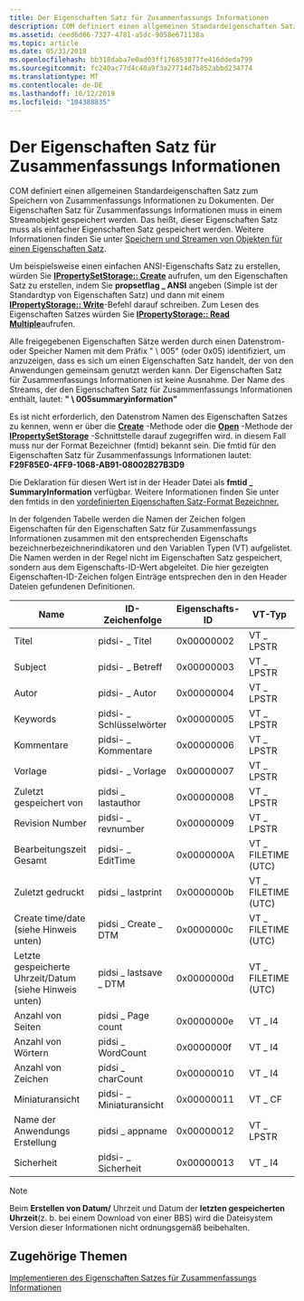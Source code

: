 ```yaml
---
title: Der Eigenschaften Satz für Zusammenfassungs Informationen
description: COM definiert einen allgemeinen Standardeigenschaften Satz zum Speichern von Zusammenfassungs Informationen zu Dokumenten.
ms.assetid: ceed6d66-7327-4781-a5dc-9058e671138a
ms.topic: article
ms.date: 05/31/2018
ms.openlocfilehash: bb318daba7e0ad03ff176853877fe416ddeda799
ms.sourcegitcommit: fc240ac77d4c40a9f3a27714d7b852abbd234774
ms.translationtype: MT
ms.contentlocale: de-DE
ms.lasthandoff: 10/12/2019
ms.locfileid: "104388835"
---
```

# <a name="the-summary-information-property-set"></a>Der Eigenschaften Satz für Zusammenfassungs Informationen

COM definiert einen allgemeinen Standardeigenschaften Satz zum Speichern von Zusammenfassungs Informationen zu Dokumenten. Der Eigenschaften Satz für Zusammenfassungs Informationen muss in einem Streamobjekt gespeichert werden. Das heißt, dieser Eigenschaften Satz muss als einfacher Eigenschaften Satz gespeichert werden. Weitere Informationen finden Sie unter [Speichern und Streamen von Objekten für einen Eigenschaften Satz](storage-vs--stream-for-a-property-set.md).

Um beispielsweise einen einfachen ANSI-Eigenschafts Satz zu erstellen, würden Sie [**IPropertySetStorage:: Create**](/windows/desktop/api/Propidl/nf-propidl-ipropertysetstorage-create) aufrufen, um den Eigenschaften Satz zu erstellen, indem Sie **propsetflag \_ ANSI** angeben (Simple ist der Standardtyp von Eigenschaften Satz) und dann mit einem [**IPropertyStorage:: Write**](/windows/desktop/api/Propidl/nf-propidl-ipropertystorage-writemultiple)-Befehl darauf schreiben. Zum Lesen des Eigenschaften Satzes würden Sie [**IPropertyStorage:: Read Multiple**](/windows/desktop/api/Propidl/nf-propidl-ipropertystorage-readmultiple)aufrufen.

Alle freigegebenen Eigenschaften Sätze werden durch einen Datenstrom-oder Speicher Namen mit dem Präfix " \\ 005" (oder 0x05) identifiziert, um anzuzeigen, dass es sich um einen Eigenschaften Satz handelt, der von den Anwendungen gemeinsam genutzt werden kann. Der Eigenschaften Satz für Zusammenfassungs Informationen ist keine Ausnahme. Der Name des Streams, der den Eigenschaften Satz für Zusammenfassungs Informationen enthält, lautet: **" \\ 005summaryinformation"**

Es ist nicht erforderlich, den Datenstrom Namen des Eigenschaften Satzes zu kennen, wenn er über die [**Create**](/windows/desktop/api/Propidl/nf-propidl-ipropertysetstorage-create) -Methode oder die [**Open**](/windows/desktop/api/Propidl/nf-propidl-ipropertysetstorage-open) -Methode der [**IPropertySetStorage**](/windows/desktop/api/Propidl/nn-propidl-ipropertysetstorage) -Schnittstelle darauf zugegriffen wird. in diesem Fall muss nur der Format Bezeichner (fmtid) bekannt sein. Die fmtid für den Eigenschaften Satz für Zusammenfassungs Informationen lautet: **F29F85E0-4FF9-1068-AB91-08002B27B3D9**

Die Deklaration für diesen Wert ist in der Header Datei als **fmtid \_ SummaryInformation** verfügbar. Weitere Informationen finden Sie unter den fmtids in den [vordefinierten Eigenschaften Satz-Format Bezeichner.](predefined-property-set-format-identifiers.md)

In der folgenden Tabelle werden die Namen der Zeichen folgen Eigenschaften für den Eigenschaften Satz für Zusammenfassungs Informationen zusammen mit den entsprechenden Eigenschafts bezeichnerbezeichnerindikatoren und den Variablen Typen (VT) aufgelistet. Die Namen werden in der Regel nicht im Eigenschaften Satz gespeichert, sondern aus dem Eigenschafts-ID-Wert abgeleitet. Die hier gezeigten Eigenschaften-ID-Zeichen folgen Einträge entsprechen den in den Header Dateien gefundenen Definitionen.

| Name | ID-Zeichenfolge | Eigenschafts-ID | VT-Typ |
|------|--------------------|-------------|---------|
| Titel | pidsi- \_ Titel | 0x00000002 | VT \_ LPSTR  |
| Subject | pidsi- \_ Betreff | 0x00000003 | VT \_ LPSTR |
| Autor | pidsi- \_ Autor | 0x00000004 | VT \_ LPSTR |
| Keywords | pidsi- \_ Schlüsselwörter | 0x00000005 | VT \_ LPSTR |
| Kommentare | pidsi- \_ Kommentare | 0x00000006 | VT \_ LPSTR |
| Vorlage | pidsi- \_ Vorlage | 0x00000007 | VT \_ LPSTR |
| Zuletzt gespeichert von | pidsi \_ lastauthor | 0x00000008 | VT \_ LPSTR |
| Revision Number | pidsi- \_ revnumber | 0x00000009 | VT \_ LPSTR |
| Bearbeitungszeit Gesamt | pidsi- \_ EditTime | 0x0000000A | VT \_ FILETIME (UTC) |
| Zuletzt gedruckt | pidsi \_ lastprint | 0x0000000b | VT \_ FILETIME (UTC) |
| Create time/date (siehe Hinweis unten) | pidsi \_ Create \_ DTM | 0x0000000c | VT \_ FILETIME (UTC) |
| Letzte gespeicherte Uhrzeit/Datum (siehe Hinweis unten) | pidsi \_ lastsave \_ DTM | 0x0000000d | VT \_ FILETIME (UTC) |
| Anzahl von Seiten | pidsi \_ Page count | 0x0000000e | VT \_ I4 |
| Anzahl von Wörtern | pidsi \_ WordCount | 0x0000000f | VT \_ I4 |
| Anzahl von Zeichen | pidsi \_ charCount | 0x00000010 | VT \_ I4 |
| Miniaturansicht | pidsi- \_ Miniaturansicht | 0x00000011 | VT \_ CF |
| Name der Anwendungs Erstellung | pidsi \_ appname | 0x00000012 | VT \_ LPSTR |
| Sicherheit | pidsi- \_ Sicherheit | 0x00000013 | VT \_ I4 |

> [!NOTE]
> Beim **Erstellen von Datum/** Uhrzeit und Datum der **letzten gespeicherten Uhrzeit**(z. b. bei einem Download von einer BBS) wird die Dateisystem Version dieser Informationen nicht ordnungsgemäß beibehalten.

## <a name="related-topics"></a>Zugehörige Themen

<dl> <dt>

[Implementieren des Eigenschaften Satzes für Zusammenfassungs Informationen](implementing-the-summary-information-property-set.md)
</dt> </dl>

 

 




